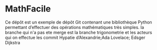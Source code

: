 # MathFacile

Ce dépôt est un exemple de dépôt Git contenant une bibliothèque Python
permettant d’effectuer des opérations mathématiques très simples.
la branche qui n'a pas ete merge est la branche trigonometrie et les acteurs qui on effectue les commit
Hypatie d’Alexandrie;Ada Lovelace; Edsger Dijkstra
